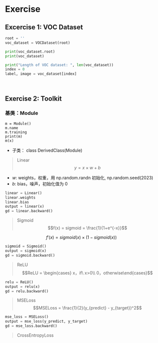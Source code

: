 &emsp;
# Exercise

## Excercise 1: VOC Dataset

```py
root = ''
voc_dataset = VOCDataset(root)

print(voc_dataset.root)
print(voc_dataset)

print("Length of VOC dataset: ", len(voc_dataset))
index = 0
label, image = voc_dataset[index]
```



&emsp;
## Exercise 2: Toolkit
### 基类：Module
```
m = Module()
m.name
m.training
print(m)
m(x)
```
- 子类： class DerivedClass(Module)
>Linear
$$y = x\times w + b$$
- $w$: weights，权重，用 np.random.randn 初始化, np.random.seed(2023)
- $b$: bias，噪声，初始化值为 0
```py
linear = Linear()
linear.weights
linear.bias
output = linear(x)
gd = linear.backward()
```

>Sigmoid
$$f(x) = sigmoid = \frac{1}{1+e^{-x}}$$

$$f'(x) = sigmoid(x)\times(1 - sigmoid(x))$$
```py
sigmoid = Sigmoid()
output = sigmoid(x)
gd = sigmoid.backward()
```


>ReLU
$$ReLU = \begin{cases} x，if\ x>0\\ 0，otherwise\end{cases}$$

```py
relu = ReLU()
output = relu(x)
gd = relu.backward()
```
>MSELoss
$$MSELoss = \frac{1}{2}(y_{predict} - y_{target})^2$$

```py
mse_loss = MSELoss()
output = mse_loss(y_predict, y_target)
gd = mse_loss.backward()
```

>CrossEntropyLoss
$$ $$
```py

```
